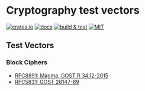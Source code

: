 # Cryptography test vectors

[![crates.io](https://img.shields.io/crates/v/crypto_vectors)](https://crates.io/crates/crypto_vectors)
[![docs](https://img.shields.io/docsrs/crypto_vectors)](https://docs.rs/crypto_vectors)
[![build & test](https://github.com/sheroz/crypto_vectors/actions/workflows/ci.yml/badge.svg)](https://github.com/sheroz/crypto_vectors/actions/workflows/ci.yml)
[![MIT](https://img.shields.io/github/license/sheroz/crypto_vectors)](https://github.com/sheroz/magma/tree/main/crypto_vectors/LICENSE.txt)

## Test Vectors

### Block Ciphers

* [RFC8891: Magma, GOST R 34.12-2015](https://datatracker.ietf.org/doc/html/rfc8891.html#section-appendix.a)
* [RFC5831: GOST 28147-89](https://www.rfc-editor.org/rfc/rfc5831#section-7)
